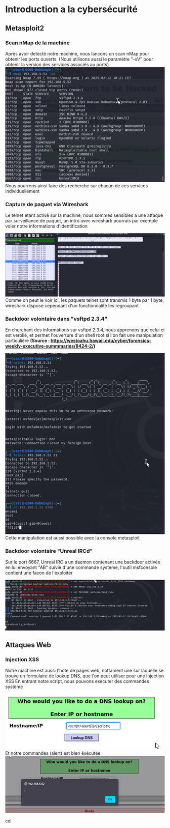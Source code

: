 # Introduction a la cybersécurité

## Metasploit2 

### Scan nMap de la machine
Après avoir detecté notre machine, nous lancons un scan nMap pour obtenir les ports ouverts. (Nous utilisons aussi le paramètre "-sV" pour obtenir la version des services associés au ports)
![Capture nMap](cap_nMap.png)
Nous pourrons ainsi faire des recherche sur chacun de ces services individuellement

### Capture de paquet via Wireshark

Le telnet étant activé sur la machine, nous sommes sensibles a une attaque par surveillance de paquet, un intru avec wireshark pourrais par exemple voler notre informations d'identification

![Capture de paquets Wireshark](wiresharkcap.png)
Comme on peut le voir ici, les paquets telnet sont transmis 1 byte par 1 byte, wireshark dispose cependant d'un fonctionnalité les regroupant

### Backdoor volontaire dans "vsftpd 2.3.4"

En cherchant des informations sur vsftpd 2.3.4, nous apprenons que celui ci est verollé, et permet l'ouverture d'un shell root si l'on fait une manipulation particulière
**(Source : https://westoahu.hawaii.edu/cyber/forensics-weekly-executive-summmaries/8424-2/)**

![Prise de controle avec vsftpd](vsftpd_shell.png)
Cette manipulation est aussi possible avec la console metasploit


### Backdoor volontaire "Unreal IRCd"

Sur le port 6667, Unreal IRC a un daemon contenant une backdoor activée en lui envoyant "AB" suivie d'une commande systeme, l'outil msfconsole contient une facon de l'exploiter

![Prise de controle avec Unreal IRCd](ircd_shell.png)

## Attaques Web

### Injection XSS

Notre machine est aussi l'hote de pages web, nottament une sur laquelle se trouve un formulaire de lookup DNS, que l'on peut utiliser pour une injection XSS
En entrant notre script, nous pouvons executer des commandes système
![Script XSS dans le formulaire](xss_command.png)
Et notre commandes (alert) est bien éxécutée
![Résultat XSS](xss_result.png)

cd